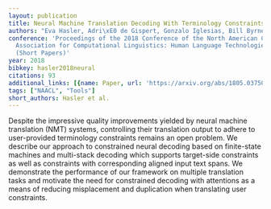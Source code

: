 ```yaml
---
layout: publication
title: Neural Machine Translation Decoding With Terminology Constraints
authors: "Eva Hasler, Adri\xE0 de Gispert, Gonzalo Iglesias, Bill Byrne"
conference: 'Proceedings of the 2018 Conference of the North American Chapter of the
  Association for Computational Linguistics: Human Language Technologies, Volume 2
  (Short Papers)'
year: 2018
bibkey: hasler2018neural
citations: 93
additional_links: [{name: Paper, url: 'https://arxiv.org/abs/1805.03750'}]
tags: ["NAACL", "Tools"]
short_authors: Hasler et al.
---
```

Despite the impressive quality improvements yielded by neural machine
translation (NMT) systems, controlling their translation output to adhere to
user-provided terminology constraints remains an open problem. We describe our
approach to constrained neural decoding based on finite-state machines and
multi-stack decoding which supports target-side constraints as well as
constraints with corresponding aligned input text spans. We demonstrate the
performance of our framework on multiple translation tasks and motivate the
need for constrained decoding with attentions as a means of reducing
misplacement and duplication when translating user constraints.